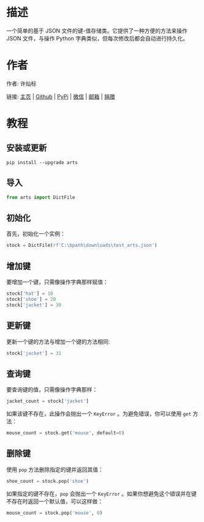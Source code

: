 # 描述

一个简单的基于 JSON 文件的键-值存储类。它提供了一种方便的方法来操作 JSON 文件，与操作 Python 字典类似，但每次修改后都会自动进行持久化。

# 作者

作者: 许灿标

链接: [主页](https://lcctoor.com) \| [Github](https://github.com/lcctoor) \| [PyPi](https://pypi.org/user/lcctoor) \| [微信](https://lcctoor.com/cdn/WeChatQRC.jpg) \| [邮箱](mailto:lcctoor@outlook.com) \| [捐赠](https://lcctoor.com/cdn/DonationQRC-0rmb.jpg)

# 教程

## 安装或更新

```
pip install --upgrade arts
```

## 导入

```python
from arts import DictFile
```

## 初始化

首先，初始化一个实例：

```python
stock = DictFile(rf'C:\bpath\downloads\test_arts.json')
```

## 增加键

要增加一个键，只需像操作字典那样赋值：

```python
stock['hat'] = 10
stock['shoe'] = 20
stock['jacket'] = 30
```

## 更新键

更新一个键的方法与增加一个键的方法相同:

```python
stock['jacket'] = 31
```

## 查询键

要查询键的值，只需像操作字典那样：

```python
jacket_count = stock['jacket']
```

如果该键不存在，此操作会抛出一个 `KeyError` 。为避免错误，你可以使用 `get` 方法：

```python
mouse_count = stock.get('mouse', default=0)
```

## 删除键

使用 `pop` 方法删除指定的键并返回其值：

```python
shoe_count = stock.pop('shoe')
```

如果指定的键不存在，`pop` 会抛出一个 `KeyError` 。如果你想避免这个错误并在键不存在时返回一个默认值，可以这样做：

```python
mouse_count = stock.pop('mouse', 0)
```
